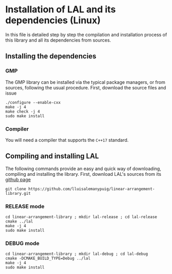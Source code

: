 # Installation of LAL and its dependencies (Linux)

In this file is detailed step by step the compilation and installation process of this library and all its dependencies from sources.

## Installing the dependencies

### GMP

The GMP library can be installed via the typical package managers, or from sources, following the usual procedure. First, download the source files and issue

	./configure --enable-cxx
	make -j 4
	make check -j 4
	sudo make install

### Compiler

You will need a compiler that supports the ```C++17``` standard.

## Compiling and installing LAL

The following commands provide an easy and quick way of downloading, compiling and installing the library. First, download LAL's sources from its [github page](https://github.com/lluisalemanypuig/linear-arrangement-library.git)

	git clone https://github.com/lluisalemanypuig/linear-arrangement-library.git

### RELEASE mode

	cd linear-arrangement-library ; mkdir lal-release ; cd lal-release
	cmake ../lal
	make -j 4
	sudo make install

### DEBUG mode

	cd linear-arrangement-library ; mkdir lal-debug ; cd lal-debug
	cmake -DCMAKE_BUILD_TYPE=Debug ../lal
	make -j 4
	sudo make install

